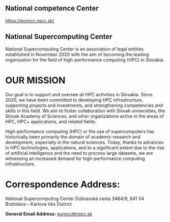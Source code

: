 ## National competence Center

https://eurocc.nscc.sk/

## National Supercomputing Center

National Supercomputing Center is an association of legal entities established in November 2020 with the aim of becoming the leading organization for the field of high-performance computing (HPC) in Slovakia.

# OUR MISSION
Our goal is to support and oversee all HPC activities in Slovakia. Since 2020, we have been committed to developing HPC infrastructure, supporting projects and investments, and strengthening competencies and skills in this field. We aim to foster collaboration with Slovak universities, the Slovak Academy of Sciences, and other organizations active in the areas of HPC, HPC+ applications, and related fields.

High-performance computing (HPC) or the use of supercomputers has historically been primarily the domain of academic research and development, especially in the natural sciences. Today, thanks to advances in HPC technologies, applications, and to a significant extent due to the rise of artificial intelligence and the need to process large datasets, we are witnessing an increased demand for high-performance computing infrastructure. 

# Correspondence Address:
National Supercomputing Center
Dúbravská cesta 3484/9,
841 04 Bratislava – Karlova Ves District

**General Email Address:** eurocc@nscc.sk






